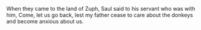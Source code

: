 When they came to the land of Zuph, Saul said to his servant who was with him, Come, let us go back, lest my father cease to care about the donkeys and become anxious about us.
